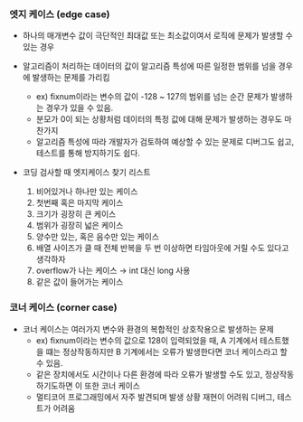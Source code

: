 ### 엣지 케이스 (edge case)

- 하나의 매개변수 값이 극단적인 최대값 또는 최소값이여서 로직에 문제가 발생할 수 있는 경우
- 알고리즘이 처리하는 데이터의 값이 알고리즘 특성에 따른 일정한 범위를 넘을 경우에 발생하는 문제를 가리킴

  - ex) fixnum이라는 변수의 값이 -128 ~ 127의 범위를 넘는 순간 문제가 발생하는 경우가 있을 수 있음.
  - 분모가 0이 되는 상황처럼 데이터의 특정 값에 대해 문제가 발생하는 경우도 마찬가지
  - 알고리즘 특성에 따라 개발자가 검토하여 예상할 수 있는 문제로 디버그도 쉽고, 테스트를 통해 방지하기도 쉽다.

- 코딩 검사할 때 엣지케이스 찾기 리스트
  1. 비어있거나 하나만 있는 케이스
  2. 첫번째 혹은 마지막 케이스
  3. 크기가 굉장히 큰 케이스
  4. 범위가 굉장히 넓은 케이스
  5. 양수만 있는, 혹은 음수만 있는 케이스
  6. 배열 사이즈가 클 때 전체 반복을 두 번 이상하면 타임아웃에 거릴 수도 있다고 생각하자
  7. overflow가 나는 케이스 → int 대신 long 사용
  8. 같은 값이 들어가는 케이스

### 코너 케이스 (corner case)

- 코너 케이스는 여러가지 변수와 환경의 복합적인 상호작용으로 발생하는 문제
  - ex) fixnum이라는 변수의 값으로 128이 입력되었을 때, A 기계에서 테스트했을 떄는 정상작동하지만 B 기계에서는 오류가 발생한다면 코너 케이스라고 할 수 있음.
  - 같은 장치에서도 시간이나 다른 환경에 따라 오류가 발생할 수도 있고, 정상작동하기도하면 이 또한 코너 케이스
  - 멀티코어 프로그래밍에서 자주 발견되며 발생 상황 재현이 어려워 디버그, 테스트가 어려움

